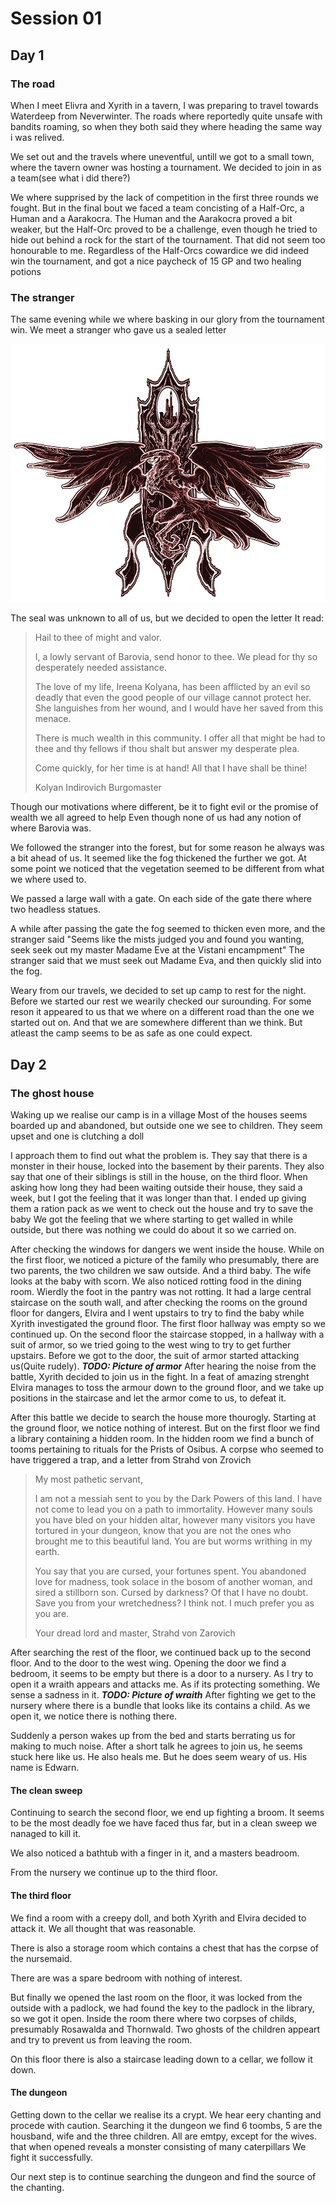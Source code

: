# Session 01
## Day 1
### The road
When I meet Elivra and Xyrith in a tavern, I was preparing to travel towards Waterdeep from Neverwinter. The roads where reportedly quite unsafe with bandits roaming, so when they both said they where heading the same way i was relived.

We set out and the travels where uneventful, untill we got to a small town, where the tavern owner was hosting a tournament. We decided to join in as a team(see what i did there?)

We where supprised by the lack of competition in the first three rounds we fought. But in the final bout we faced a team concisting of a Half-Orc, a Human and a Aarakocra. 
The Human and the Aarakocra proved a bit weaker, but the Half-Orc proved to be a challenge, even though he tried to hide out behind a rock for the start of the tournament. 
That did not seem too honourable to me.
Regardless of the Half-Orcs cowardice we did indeed win the tournament, and got a nice paycheck of 15 GP and two healing potions

### The stranger
The same evening while we where basking in our glory from the tournament win. We meet a stranger who gave us a sealed letter

![Seal](./Images/UnknownCrest.png)

The seal was unknown to all of us, but we decided to open the letter
It read:

<blockquote> 
Hail to thee of might and valor.

I, a lowly servant of Barovia, send honor to thee. We plead for thy so desperately needed assistance.

The love of my life, Ireena Kolyana, has been afflicted by an evil so deadly that even the good people of our village cannot protect her. She languishes from her wound, and I would have her saved from this menace.

There is much wealth in this community. I offer all that might be had to thee and thy fellows if thou shalt but answer my desperate plea.

Come quickly, for her time is at hand! All that I have shall be thine!

Kolyan Indirovich
Burgomaster
</blockquote> 

Though our motivations where different, be it to fight evil or the promise of wealth we all agreed to help
Even though none of us had any notion of where Barovia was.

We followed the stranger into the forest, but for some reason he always was a bit ahead of us. It seemed like the fog thickened the further we got.
At some point we noticed that the vegetation seemed to be different from what we where used to.

We passed a large wall with a gate. On each side of the gate there where two headless statues.

A while after passing the gate the fog seemed to thicken even more, and the stranger said "Seems like the mists judged you and found you wanting, seek seek out my master Madame Eve at the Vistani encampment"
The stranger said that we must seek out Madame Eva, and then quickly slid into the fog.

Weary from our travels, we decided to set up camp to rest for the night. 
Before we started our rest we wearily checked our surounding. For some reson it appeared to us that we where on a different road than the one we started out on. And that we are somewhere different than we think. 
But atleast the camp seems to be as safe as one could expect.

## Day 2
### The ghost house
Waking up we realise our camp is in a village
Most of the houses seems boarded up and abandoned, but outside one we see to children. They seem upset and one is clutching a doll

I approach them to find out what the problem is.
They say that there is a monster in their house, locked into the basement by their parents. They also say that one of their siblings is still in the house, on the third floor.
When asking how long they had been waiting outside their house, they said a week, but I got the feeling that it was longer than that. I ended up giving them a ration pack as we went to check out the house and try to save the baby
We got the feeling that we where starting to get walled in while outside, but there was nothing we could do about it so we carried on.

After checking the windows for dangers we went inside the house.
While on the first floor, we noticed a picture of the family who presumably, there are two parents, the two children we saw outside. And a third baby. The wife looks at the baby with scorn. 
We also noticed rotting food in the dining room. Wierdly the foot in the pantry was not rotting.
It had a large central staircase on the south wall, and after checking the rooms on the ground floor for dangers, Elvira and I went upstairs to try to find the baby while Xyrith investigated the ground floor.
The first floor hallway was empty so we continued up. 
On the second floor the staircase stopped, in a hallway with a suit of armor, so we tried going to the west wing to try to get further upstairs. Before we got to the door, the suit of armor started attacking us(Quite rudely).
***TODO: Picture of armor***
After hearing the noise from the battle, Xyrith decided to join us in the fight. 
In a feat of amazing strenght Elvira manages to toss the armour down to the ground floor, and we take up positions in the staircase and let the armor come to us, to defeat it.

After this battle we decide to search the house more thourogly. Starting at the ground floor, we notice nothing of interest. But on the first floor we find a library containing a hidden room. 
In the hidden room we find a bunch of tooms pertaining to rituals for the Prists of Osibus. A corpse who seemed to have triggered a trap, and a letter from Strahd von Zrovich

<blockquote>
My most pathetic servant,

I am not a messiah sent to you by the Dark Powers of this land. I have not come to lead you on a path to immortality. However many souls you have bled on your hidden altar, however many visitors you have tortured in your dungeon, know that you are not the ones who brought me to this beautiful land. You are but worms writhing in my earth.

You say that you are cursed, your fortunes spent. You abandoned love for madness, took solace in the bosom of another woman, and sired a stillborn son. Cursed by darkness? Of that I have no doubt. Save you from your wretchedness? I think not. I much prefer you as you are.

Your dread lord and master,
Strahd von Zarovich
</blockquote>

After searching the rest of the floor, we continued back up to the second floor. And to the door to the west wing. 
Opening the door we find a bedroom, it seems to be empty but there is a door to a nursery. As I try to open it a wraith appears and attacks me. As if its protecting something. We sense a sadness in it. 
***TODO: Picture of wraith***
After fighting we get to the nursery where there is a bundle that looks like its contains a child. As we open it, we notice there is nothing there.

Suddenly a person wakes up from the bed and starts berrating us for making to much noise. After a short talk he agrees to join us, he seems stuck here like us. He also heals me. But he does seem weary of us.
His name is Edwarn.

#### The clean sweep
Continuing to search the second floor, we end up fighting a broom. It seems to be the most deadly foe we have faced thus far, but in a clean sweep we nanaged to kill it. 

We also noticed a bathtub with a finger in it, and a masters beadroom.

From the nursery we continue up to the third floor.

#### The third floor
We find a room with a creepy doll, and both Xyrith and Elvira decided to attack it. We all thought that was reasonable.

There is also a storage room which contains a chest that has the corpse of the nursemaid.

There are was a spare bedroom with nothing of interest.

But finally we opened the last room on the floor, it was locked from the outside with a padlock, we had found the key to the padlock in the library, so we got it open. 
Inside the room there where two corpses of childs, presumably Rosawalda and Thornwald. Two ghosts of the children appeart and try to prevent us from leaving the room.

On this floor there is also a staircase leading down to a cellar, we follow it down.

#### The dungeon
Getting down to the cellar we realise its a crypt. We hear eery chanting and procede with caution.
Searching it the dungeon we find 6 toombs, 5 are the housband, wife and the three children. All are emtpy, except for the wives. that when opened reveals a monster consisting of many caterpillars
We fight it successfully.

Our next step is to continue searching the dungeon and find the source of the chanting.








